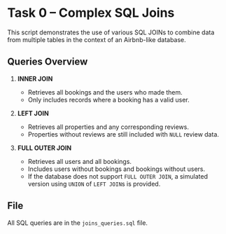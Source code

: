 # Task 0 – Complex SQL Joins

This script demonstrates the use of various SQL JOINs to combine data from multiple tables in the context of an Airbnb-like database.

## Queries Overview

1. **INNER JOIN**
   - Retrieves all bookings and the users who made them.
   - Only includes records where a booking has a valid user.

2. **LEFT JOIN**
   - Retrieves all properties and any corresponding reviews.
   - Properties without reviews are still included with `NULL` review data.

3. **FULL OUTER JOIN**
   - Retrieves all users and all bookings.
   - Includes users without bookings and bookings without users.
   - If the database does not support `FULL OUTER JOIN`, a simulated version using `UNION` of `LEFT JOIN`s is provided.

## File

All SQL queries are in the `joins_queries.sql` file.

